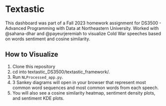 # Textastic
This dashboard was part of a Fall 2023 homework assignment for DS3500 - Advanced Programming with Data at Northeastern University. Worked with @sahana-dhar and @payeurjeremiah to visualize Cold War speeches based on words sentiment and cosine similarity. 

## How to Visualize
1. Clone this repository
2. cd into textastic_DS3500/textastic_framework/.
3. Run `NLProcessed_app.py`.
4. 3 Sankey diagrams will open in your browser that represent most common word sequences and most common words from each speech.
5. You will also see a cosine similarity heatmap, sentiment density plots, and sentiment KDE plots. 
